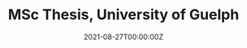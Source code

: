 ---
title: MSc Thesis, University of Guelph 
summary: MSc Thesis, University of Guelph, Snack and Beverage Sources of Free Sugar in Canadian Preschool-aged Children
tags:
- Publication
date: "2021-08-27T00:00:00Z"

# Optional external URL for project (replaces project detail page).
external_link: https://atrium.lib.uoguelph.ca/xmlui/handle/10214/26307

image:
  caption: 
  focal_point: Smart
  
---